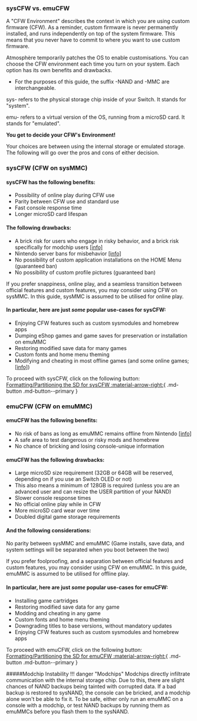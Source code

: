 ### **sysCFW vs. emuCFW**

A "CFW Environment" describes the context in which you are using custom firmware (CFW).
As a reminder, custom firmware is never permanently installed, and runs independently on top of the system firmware. This means that you never have to commit to where you want to use custom firmware.

Atmosphère temporarily patches the OS to enable customisations. You can choose the CFW environment each time you turn on your system. Each option has its own benefits and drawbacks.

 - For the purposes of this guide, the suffix -NAND and -MMC are interchangeable.

sys- refers to the physical storage chip inside of your Switch. It stands for "system".

emu- refers to a virtual version of the OS, running from a microSD card. It stands for "emulated".

**You get to decide your CFW's Environment!**

Your choices are between using the internal storage or emulated storage. The following will go over the pros and cons of either decision.

### **sysCFW (CFW on sysMMC)**
#### **sysCFW has the following benefits:**

* Possibility of online play during CFW use
* Parity between CFW use and standard use
* Fast console response time
* Longer microSD card lifespan


#### **The following drawbacks:**

* A brick risk for users who engage in risky behavior, and a brick risk specifically for modchip users [[info]](#modchip-instability)
* Nintendo server bans for misbehavior [[info]](https://nx.eiphax.tech/ban.html)
* No possibility of custom application installations on the HOME Menu (guaranteed ban)
* No possibility of custom profile pictures (guaranteed ban)

If you prefer snappiness, online play, and a seamless transition between official features and custom features, you may consider using CFW on sysMMC. In this guide, sysMMC is assumed to be utilised for online play.

#### **In particular, here are just *some* popular use-cases for sysCFW:**

* Enjoying CFW features such as custom sysmodules and homebrew apps
* Dumping eShop games and game saves for preservation or installation on emuMMC
* Restoring modified save data for many games
* Custom fonts and home menu theming
* Modifying and cheating in most offline games (and some online games; [[info]](../../extras/cheats.md))


To proceed with sysCFW, click on the following button:
[Formatting/Partitioning the SD for sysCFW :material-arrow-right:](../all/partitioning_sd_syscfw.md){ .md-button .md-button--primary }

### **emuCFW (CFW on emuMMC)**
#### **emuCFW has the following benefits:**

* No risk of bans as long as emuMMC remains offline from Nintendo [[info]](../../extras/img/ban.png)
* A safe area to test dangerous or risky mods and homebrew
* No chance of bricking and losing console-unique information

#### **emuCFW has the following drawbacks:**

* Large microSD size requirement (32GB or 64GB will be reserved, depending on if you use an Switch OLED or not)
* This also means a minimum of 128GB is required (unless you are an advanced user and can resize the USER partition of your NAND)
* Slower console response times
* No official online play while in CFW
* More microSD card wear over time
* Doubled digital game storage requirements <link to dumping digital games>

#### **And the following considerations:**
No parity between sysMMC and emuMMC (Game installs, save data, and system settings will be separated when you boot between the two)

If you prefer foolproofing, and a separation between official features and custom features, you may consider using CFW on emuMMC. In this guide, emuMMC is assumed to be utilised for offline play.

#### **In particular, here are just *some* popular use-cases for emuCFW:**

* Installing game cartridges
* Restoring modified save data for any game
* Modding and cheating in any game
* Custom fonts and home menu theming
* Downgrading titles to base versions, without mandatory updates
* Enjoying CFW features such as custom sysmodules and homebrew apps

To proceed with emuCFW, click on the following button:
[Formatting/Partitioning the SD for emuCFW :material-arrow-right:](../all/partitioning_sd.md){ .md-button .md-button--primary }

#####Modchip Instability
!!! danger "Modchips"
      Modchips directly infiltrate communication with the internal storage chip. Due to this, there are slight chances of NAND backups being tainted with corrupted data. If a bad backup is restored to sysNAND, the console can be bricked, and a modchip alone won't be able to fix it. To be safe, either only run an emuMMC on a console with a modchip, or test NAND backups by running them as emuMMCs before you flash them to the sysNAND.
